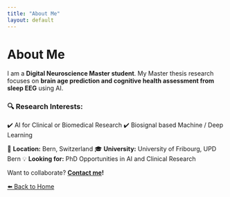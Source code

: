 ```yaml
---
title: "About Me"
layout: default
---
```


# About Me  

I am a **Digital Neuroscience Master student**.
My Master thesis research focuses on **brain age prediction and cognitive health assessment from sleep EEG** using AI.  

### 🔍 Research Interests:
✔️ AI for Clinical or Biomedical Research
✔️ Biosignal based Machine / Deep Learning   

📍 **Location:** Bern, Switzerland 
🎓 **University:** University of Fribourg, UPD Bern
💡 **Looking for:** PhD Opportunities in AI and Clinical Research

Want to collaborate? **[Contact me](mailto:hannah.portmann@unifr.ch)!**

[⬅️ Back to Home](index.md)
